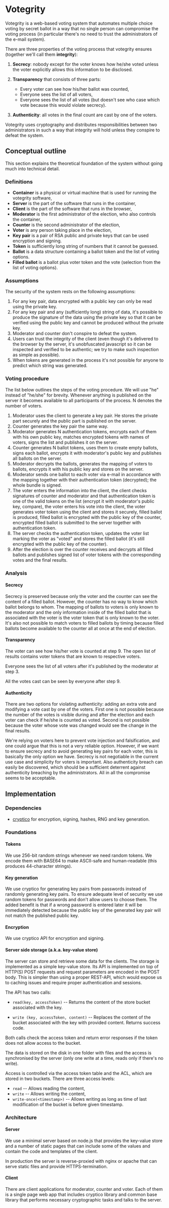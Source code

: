 # Votegrity

Votegrity is a web-based voting system
that automates multiple choice voting by secret ballot
in a way that no single person can compromise the voting process
(in particular there's no need to trust the administrators of the e-mail system).

There are three properties of the voting process that votegrity ensures
(together we'll call them **integrity**):

1. **Secrecy**: nobody except for the voter knows how he/she voted
   unless the voter explicitly allows this information to be disclosed.

2. **Transparency** that consists of three parts:
    * Every voter can see how his/her ballot was counted,
    * Everyone sees the list of all voters,
    * Everyone sees the list of all votes
      (but doesn't see who case which vote because this would violate secrecy).

3. **Authenticity**: all votes in the final count are cast by one of the voters.

Votegrity uses cryptography
and distributes responsibilities between two administrators
in such a way that integrity will hold
unless they conspire to defeat the system.

## Conceptual outline

This section explains the theoretical foundation of the system
without going much into technical detail.

### Definitions

* **Container** is a physical or virtual machine
  that is used for running the votegrity software,
* **Server** is the part of the software that runs in the container,
* **Client** is the part of the software that runs in the browser,
* **Moderator** is the first administrator of the election,
  who also controls the container,
* **Counter** is the second administrator of the election,
* **Voter** is any person taking place in the election,
* **Key pair** is a pair of RSA public and private keys
  that can be used encryption and signing.
* **Token** is sufficiently long string of numbers that it cannot be
  guessed.
* **Ballot** is a data structure containing a ballot token and
  the list of voting options.
* **Filled ballot** is a ballot plus voter token and the vote
  (selection from the list of voting options).

### Assumptions

The security of the system rests on the following assumptions:

1. For any key pair, data encrypted with a public key
   can only be read using the private key.
2. For any key pair and any (sufficiently long) string of data,
   it's possible to produce the signature of the data using the private key 
   so that it can be verified using the public key
   and cannot be produced without the private key.
3. Moderator and counter don't conspire to defeat the system.
4. Users can trust the integrity of the client
   (even though it's delivered to the browser by the server,
   it's unobfuscated javascript so it can be inspected
   and verified to be authentic; we try to make such inspection as
   simple as possible).
5. When tokens are generated in the process it's not possible
   for anyone to predict which string was generated.

### Voting procedure

The list below outlines the steps of the voting procedure.
We will use "he" instead of "he/she" for brevity.
Whenever anything is published on the server
it becomes available to all participants of the process.
N denotes the number of voters.

1. Moderator uses the client to generate a key pair. He stores the
   private part securely and the public part is published on the server.
2. Counter generates the key pair the same way.
3. Moderator generates N authentication tokens,
   encrypts each of them with his own public key,
   matches encrypted tokens with names of voters,
   signs the list and publishes it on the server.
4. Counter generates N ballot tokens, uses them to create empty ballots,
   signs each ballot, encrypts it with moderator's public key and
   publishes all ballots on the server.
5. Moderator decrypts the ballots, generates the mapping of voters
   to ballots, encrypts it with his public key and stores on the server.
6. Moderator sends one ballot to each voter via e-mail
   in accordance with the mapping
   together with their authentication token (decrypted);
   the whole bundle is signed.
7. The voter enters the information into the client,
   the client checks signatures of counter and moderator
   and that authentication token is one of the valid tokens
   on the list (encrypt it with moderator's public key, compare),
   the voter enters his vote into the client,
   the voter generates voter token using the client and stores it securely,
   filled ballot is produced,
   filled ballot is encrypted with the public key of the counter,
   encrypted filled ballot is submitted to the server
   together with authentication token.
8. The server checks the authentication token,
   updates the voter list marking the voter as "voted" and
   stores the filled ballot
   (it's still encrypted with the public key of the counter).
9. After the election is over the counter receives and decrypts all filled ballots
   and publishes signed list of voter tokens with the corresponding votes
   and the final results.

### Analysis

#### Secrecy

Secrecy is preserved because only the voter and the counter can see the content
of a filled ballot. However, the counter has no way to know which ballot belongs
to whom. The mapping of ballots to voters is only known to the moderator and
the only information inside of the filled ballot that is associated with the voter
is the voter token that is only known to the voter. It's also not possible to match
voters to filled ballots by timing because filled ballots become available
to the counter all at once at the end of election. 

#### Transparency

The voter can see how his/her vote is counted at step 9.
The open list of results contains voter tokens that are known to respective voters.

Everyone sees the list of all voters after it's published by the moderator at step 3.

All the votes cast can be seen by everyone after step 9.

#### Authenticity

There are two options for violating authenticity:
adding an extra vote and modifying a vote cast by one of the voters.
First one is not possible because the number of the votes is visible
during and after the election
and each voter can check if he/she is counted as voted.
Second is not possible because the voter whose vote was changed would see the
change in the final results.

We're relying on voters here to prevent vote injection and falsification,
and one could argue that this is not a very reliable option.
However, if we want to ensure secrecy and to avoid generating key pairs for each voter,
this is basically the only option we have.
Secrecy is not negotiable in the current use case and simplicity for voters is important.
Also authenticity breach can easily be discovered,
which should be a sufficient deterrent against
authenticity breaching by the administrators.
All in all the compromise seems to be acceptable.

## Implementation

### Dependencies

* [cryptico](https://github.com/wwwtyro/cryptico)
  for encryption, signing, hashes, RNG and key generation.

### Foundations

#### Tokens

We use 256-bit random strings whenever we need random tokens. We encode them
with BASE64 to make ASCII-safe and human-readable (this produces 44-character strings).

#### Key generation

We use cryptico for generating key pairs from passwords
instead of randomly generating key pairs.
To ensure adequate level of security we use random tokens for passwords
and don't allow users to choose them. The added benefit is that if a wrong password
is entered later it will be immediately detected because the public key
of the generated key pair will not match the published public key.

#### Encryption

We use cryptico API for encryption and signing.

#### Server side storage (a.k.a. key-value store)

The server can store and retrieve some data for the clients.
The storage is implemented as a simple key-value store.
Its API is implemented on top of HTTP(S) POST requests
and request parameters are encoded in the POST body.
This is simpler than using a proper REST-API,
which would expose us to caching issues
and require proper authentication and sessions.

The API has two calls:
 
* ``read(key, accessToken)`` -- Returns the content of the store bucket
  associated with the key.

* ``write (key, accessToken, content)`` -- Replaces the content of the bucket
  associated with the key with provided content.
  Returns success code.

Both calls check the access token and return error responses
if the token does not allow access to the bucket.

The data is stored on the disk in one folder with files
and the access is synchronised by the server (only one write at a time,
reads only if there's no write).

Access is controlled via the access token table and the ACL,
which are stored in two buckets. There are three access levels:

* ``read`` -- Allows reading the content,
* ``write`` -- Allows writing the content,
* ``write-once(<timestamp>)`` -- Allows writing as long as
  time of last modification of the bucket is before given timestamp.

### Architecture

#### Server

We use a minimal server based on node.js that provides the key-value store
and a number of static pages that can include some of the values
and contain the code and templates of the client.

In production the server is reverse-proxied with nginx or apache that
can serve static files and provide HTTPS-termination.

#### Client

There are client applications for moderator, counter and voter.
Each of them is a single page web app that includes cryptico library
and common base library that performs necessary cryptographic tasks
and talks to the server.

### 